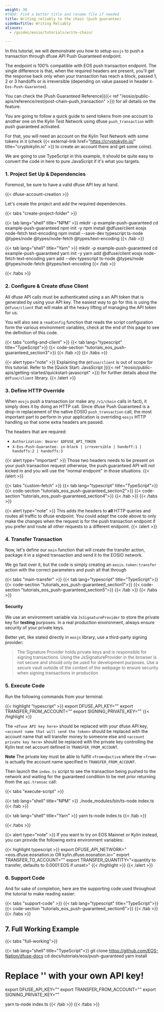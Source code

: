 ```yaml
---
weight: 30
#TODO: Find a better title and rename file if needed
title: Writing reliably to the chain (push guarantee)
sideNavTitle: Writing Reliably
aliases:
  - /guides/eosio/tutorials/write-chain/

---
```


In this tutorial, we will demonstrate you how to setup `eosjs` to push a
transaction through dfuse API Push Guaranteed endpoint.

The endpoint is 100% compatible with EOS push transaction endpoint. The single
difference is that, when the required headers are present, you'll get the response
back only when your transaction has reach a block, passed 1, 2 or 3 handoffs or is
irreversible (depending on value passed in header `X-Eos-Push-Guarantee`).

You can check the [Push Guaranteed Reference]({{< ref "/eosio/public-apis/reference/rest/post-chain-push_transaction" >}}) for
all details on the feature.

You are going to follow a quick guide to send tokens from one account to another
one on the Kylin Test Network using dfuse `push_transaction` with push guaranteed
activated.

For that, you will need an account on the Kylin Test Network with some tokens in
it (check {{< external-link href="https://cryptokylin.io/" title="cryptokylin.io" >}} to create an account there and
get some coins).

We are going to use TypeScript in this example, it should be quite easy to convert
the code in here to pure JavaScript if it's what you targets.

### 1. Project Set Up & Dependencies

Foremost, be sure to have a valid dfuse API key at hand.

{{< dfuse-account-creation >}}

Let's create the project and add the required dependencies.

{{< tabs "create-project-folder" >}}

{{< tab lang="shell" title="NPM" >}}
mkdir -p example-push-guaranteed
cd example-push-guaranteed
npm init -y
npm install @dfuse/client eosjs node-fetch text-encoding
npm install --save-dev typescript ts-node @types/node @types/node-fetch @types/text-encoding
{{< /tab >}}

{{< tab lang="shell" title="Yarn" >}}
mkdir -p example-push-guaranteed
cd example-push-guaranteed
yarn init -y
yarn add @dfuse/client eosjs node-fetch text-encoding
yarn add --dev typescript ts-node @types/node @types/node-fetch @types/text-encoding
{{< /tab >}}

{{< /tabs >}}

### 2. Configure & Create dfuse Client

All dfuse API calls must be authenticated using a an API token that is generated
by using your API key. The easiest way to go for this is using the `@dfuse/client`
that will make all the heavy lifting of managing the API token for us.

You will also see a `readConfig` function that reads the script configuration form
the various environment variables, check at the end of this page to see the
definition of this code.

{{< tabs "config-and-client" >}}
{{< tab lang="typescript" title="TypeScript">}}
{{< code-section "tutorials_eos_push-guaranteed_section3">}}
{{< /tab >}}
{{< /tabs >}}

{{< alert type="note" >}}
Explaining the `@dfuse/client` is out of scope for this tutorial. Refer to the
[Quick Start: JavaScript ]({{< ref "/eosio/public-apis/getting-started/quickstart-javascript" >}}) for
further details about the `@dfuse/client` library.
{{< /alert >}}

### 3. Define HTTP Override

When `eosjs` push a transaction (or make any `/v1/chain` calls in fact), it simply does
it by doing an HTTP call. Since dfuse Push Guaranteed is a drop-in replacement of the
native EOSIO `push_transaction` call, the most important part to perform in your
application is overriding `eosjs` HTTP handling so that some extra headers are passed.

The headers that are required:
  - `Authorization: Bearer $DFUSE_API_TOKEN`
  - `X-Eos-Push-Guarantee: in-block | irreversible | handoff:1 | handoffs:2 | handoffs:3`

{{< alert type="important" >}}
Those two headers needs to be present on your push transaction request otherwise, the
push guaranteed API will not kicked in and you will use the "normal endpoint" in
those situations.
{{< /alert >}}

{{< tabs "custom-fetch" >}}
{{< tab lang="typescript" title="TypeScript">}}
{{< code-section "tutorials_eos_push-guaranteed_section2">}}
{{< code-section "tutorials_eos_push-guaranteed_section4">}}
{{< /tab >}}
{{< /tabs >}}

{{< alert type="note" >}}
This adds the headers to **all** HTTP queries and routes all traffic to dfuse endpoint.
You could adapt the code above to only make the changes when the request is for the
push transaction endpoint if you prefer and route all other requests to a different endpoint.
{{< /alert >}}

### 4. Transfer Transaction

Now, let's define our `main` function that will create the transfer action, package
it in a signed transaction and send it to the EOSIO network.

We go fast over it, but the code is simply creating an `eosio.token:transfer` action
with the correct parameters and push all that through

{{< tabs "main-transfer" >}}
{{< tab lang="typescript" title="TypeScript">}}
{{< code-section "tutorials_eos_push-guaranteed_section1">}}
{{< code-section "tutorials_eos_push-guaranteed_section5">}}
{{< /tab >}}
{{< /tabs >}}

#### Security

We use an environment variable via `JsSignatureProvider` to store the
private key for **testing** purposes. In a real production environment, always ensure
security of your private keys.

Better yet, like stated directly in `eosjs` library, use a third-party signing provider:

> The Signature Provider holds private keys and is responsible for signing transactions.
> Using the JsSignatureProvider in the browser is not secure and should only be used for development purposes. Use a secure vault outside of the context of the webpage to ensure security when signing transactions in production

### 5. Execute Code

Run the following commands from your terminal:

<!-- Renders better with typescript -->
{{< highlight "typescript" >}}
export DFUSE_API_KEY="<dfuse API key here>"
export TRANSFER_FROM_ACCOUNT="<account name that will send the token>"
export SIGNING_PRIVATE_KEY="<account private key here>"
{{< /highlight >}}

The `<dfuse API key here>` should be replaced with your dfuse API key,
`<account name that will send the token>` should be replaced with the
account name that will transfer money to someone else and
`<account private key here>` should be replaced with the private key
controlling the Kylin test net account defined in `TRANSFER_FROM_ACCOUNT`.

**Note** The private key must be able to fulfill `<from>@active` where the
`<from>` is actually the account name specified in `TRANSFER_FROM_ACCOUNT`.

Then launch the `index.ts` script to see the transaction being pushed to
the network and waiting for the guaranteed condition to be met prior returning
from the `api.transac` call:

{{< tabs "execute-script" >}}

{{< tab lang="shell" title="NPM" >}}
./node_modules/bin/ts-node index.ts
{{< /tab >}}

{{< tab lang="shell" title="Yarn" >}}
yarn ts-node index.ts
{{< /tab >}}

{{< /tabs >}}

{{< alert type="note" >}}
If you want to try on EOS Mainnet or Kylin instead, you can provide the following
extra environment variables:

<!-- Renders better with typescript -->
{{< highlight typescript >}}
export DFUSE_API_NETWORK="<eos.dfuse.eosnation.io OR kylin.dfuse.eosnation.io>"
export TRANSFER_TO_ACCOUNT="<account name that will receive the token>"
export TRANSFER_QUANTITY="<quantity to transfer, defaults to 0.0001 EOS if unset>"
{{< /highlight >}}
{{< /alert >}}

### 6. Support Code

And for sake of completion, here are the supporting code used throughout the
tutorial to make reading easier:

{{< tabs "support-code" >}}
{{< tab lang="typescript" title="TypeScript">}}
{{< code-section "tutorials_eos_push-guaranteed_section6">}}
{{< /tab >}}
{{< /tabs >}}

## 7. Full Working Example

{{< tabs "full-working">}}

{{< tab lang="shell" title="TypeScript">}}
git clone https://github.com/EOS-Nation/dfuse-docs
cd docs/tutorials/eos/push-guaranteed
yarn install

# Replace '<dfuse API key here>' with your own API key!
export DFUSE_API_KEY="<dfuse API key here>"
export TRANSFER_FROM_ACCOUNT="<account name that will send the token>"
export SIGNING_PRIVATE_KEY="<account private key here>"

yarn ts-node index.ts
{{< /tab >}}
{{< /tabs >}}
